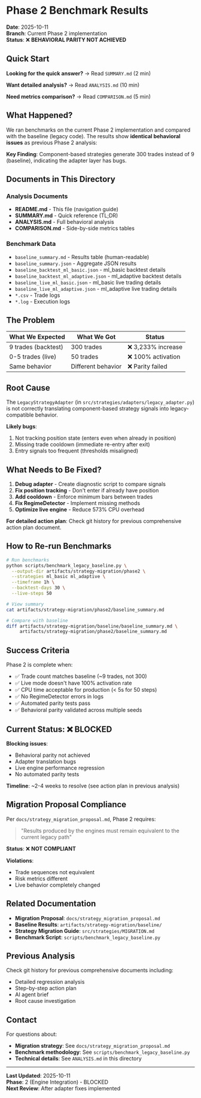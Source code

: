 # Phase 2 Benchmark Results

**Date**: 2025-10-11  
**Branch**: Current Phase 2 implementation  
**Status**: ❌ **BEHAVIORAL PARITY NOT ACHIEVED**

## Quick Start

**Looking for the quick answer?** → Read `SUMMARY.md` (2 min)

**Want detailed analysis?** → Read `ANALYSIS.md` (10 min)

**Need metrics comparison?** → Read `COMPARISON.md` (5 min)

## What Happened?

We ran benchmarks on the current Phase 2 implementation and compared with the baseline (legacy code). The results show **identical behavioral issues** as previous Phase 2 analysis:

**Key Finding**: Component-based strategies generate 300 trades instead of 9 (baseline), indicating the adapter layer has bugs.

## Documents in This Directory

### Analysis Documents
- **README.md** - This file (navigation guide)
- **SUMMARY.md** - Quick reference (TL;DR)
- **ANALYSIS.md** - Full behavioral analysis
- **COMPARISON.md** - Side-by-side metrics tables

### Benchmark Data
- `baseline_summary.md` - Results table (human-readable)
- `baseline_summary.json` - Aggregate JSON results
- `baseline_backtest_ml_basic.json` - ml_basic backtest details
- `baseline_backtest_ml_adaptive.json` - ml_adaptive backtest details
- `baseline_live_ml_basic.json` - ml_basic live trading details
- `baseline_live_ml_adaptive.json` - ml_adaptive live trading details
- `*.csv` - Trade logs
- `*.log` - Execution logs

## The Problem

| What We Expected | What We Got | Status |
|-----------------|-------------|---------|
| 9 trades (backtest) | 300 trades | ❌ 3,233% increase |
| 0-5 trades (live) | 50 trades | ❌ 100% activation |
| Same behavior | Different behavior | ❌ Parity failed |

## Root Cause

The `LegacyStrategyAdapter` (in `src/strategies/adapters/legacy_adapter.py`) is not correctly translating component-based strategy signals into legacy-compatible behavior.

**Likely bugs**:
1. Not tracking position state (enters even when already in position)
2. Missing trade cooldown (immediate re-entry after exit)
3. Entry signals too frequent (thresholds misaligned)

## What Needs to Be Fixed?

1. **Debug adapter** - Create diagnostic script to compare signals
2. **Fix position tracking** - Don't enter if already have position
3. **Add cooldown** - Enforce minimum bars between trades
4. **Fix RegimeDetector** - Implement missing methods
5. **Optimize live engine** - Reduce 573% CPU overhead

**For detailed action plan**: Check git history for previous comprehensive action plan document.

## How to Re-run Benchmarks

```bash
# Run benchmarks
python scripts/benchmark_legacy_baseline.py \
  --output-dir artifacts/strategy-migration/phase2 \
  --strategies ml_basic ml_adaptive \
  --timeframe 1h \
  --backtest-days 30 \
  --live-steps 50

# View summary
cat artifacts/strategy-migration/phase2/baseline_summary.md

# Compare with baseline
diff artifacts/strategy-migration/baseline/baseline_summary.md \
     artifacts/strategy-migration/phase2/baseline_summary.md
```

## Success Criteria

Phase 2 is complete when:

- ✅ Trade count matches baseline (~9 trades, not 300)
- ✅ Live mode doesn't have 100% activation rate
- ✅ CPU time acceptable for production (< 5s for 50 steps)
- ✅ No RegimeDetector errors in logs
- ✅ Automated parity tests pass
- ✅ Behavioral parity validated across multiple seeds

## Current Status: ❌ BLOCKED

**Blocking issues**:
- Behavioral parity not achieved
- Adapter translation bugs
- Live engine performance regression
- No automated parity tests

**Timeline**: ~2-4 weeks to resolve (see action plan in previous analysis)

## Migration Proposal Compliance

Per `docs/strategy_migration_proposal.md`, Phase 2 requires:

> "Results produced by the engines must remain equivalent to the current legacy path"

**Status**: ❌ **NOT COMPLIANT**

**Violations**:
- Trade sequences not equivalent
- Risk metrics different
- Live behavior completely changed

## Related Documentation

- **Migration Proposal**: `docs/strategy_migration_proposal.md`
- **Baseline Results**: `artifacts/strategy-migration/baseline/`
- **Strategy Migration Guide**: `src/strategies/MIGRATION.md`
- **Benchmark Script**: `scripts/benchmark_legacy_baseline.py`

## Previous Analysis

Check git history for previous comprehensive documents including:
- Detailed regression analysis
- Step-by-step action plan
- AI agent brief
- Root cause investigation

## Contact

For questions about:
- **Migration strategy**: See `docs/strategy_migration_proposal.md`
- **Benchmark methodology**: See `scripts/benchmark_legacy_baseline.py`
- **Technical details**: See `ANALYSIS.md` in this directory

---

**Last Updated**: 2025-10-11  
**Phase**: 2 (Engine Integration) - BLOCKED  
**Next Review**: After adapter fixes implemented


